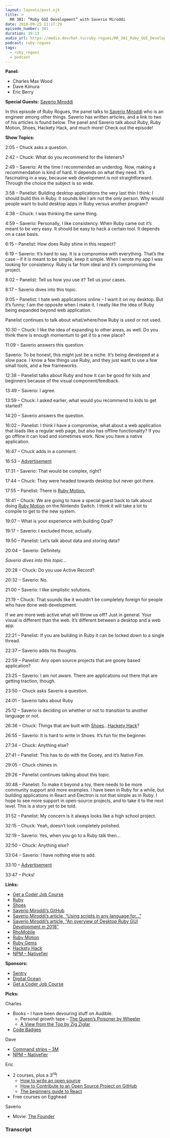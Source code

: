 ```yaml
---
layout: layouts/post.njk
title: >
  RR 381: “Ruby GUI Development” with Saverio Miroddi
date: 2018-09-25 11:17:29
episode_number: 381
duration: 39:13
audio_url: https://media.devchat.tv/ruby-rogues/RR_381_Ruby_GUI_Development_with_Saverio_Miroddi.mp3
podcast: ruby-rogues
tags:
  - ruby_rogues
  - podcast
---
```


**Panel:**

- Charles Max Wood
- Dave Kimura
- Eric Berry

**Special Guests:** [Saverio Miroddi](https://github.com/saveriomiroddi)

In this episode of Ruby Rogues, the panel talks to [Saverio Miroddi](https://github.com/saveriomiroddi) who is an engineer among other things. Saverio has written articles, and a link to two of his articles is found below. The panel and Saverio talk about Ruby, Ruby Motion, Shoes, Hackety Hack, and much more! Check out the episode!

**Show Topics:**

2:05 – Chuck asks a question.

2:42 – Chuck: What do you recommend for the listeners?

2:49 – Saverio: At the time I recommended an underdog. Now, making a recommendation is kind of hard. It depends on what they need. It’s fascinating in a way, because web development is not straightforward. Through the choice the subject is so wide.

3:58 – Panelist: Building desktop applications the very last thin I think: I should build this in Ruby. It sounds like I am not the only person. Why would people want to build desktop apps in Ruby versus another program?

4:38 – Chuck: I was thinking the same thing.

4:59 – Saverio: Personally, I like consistency. When Ruby came out it’s meant to be very easy. It should be easy to hack a certain tool. It depends on a case basis.

6:15 – Panelist: How does Ruby shine in this respect?

6:19 – Saverio: It’s hard to say. It is a compromise with everything. That’s the case – if it is meant to be simple, keep it simple. When I wrote my app I was looking for consistency. Ruby is far from ideal and it’s compromising the project.

8:02 – Panelist: Tell us how you use it? Tell us your cases.

8:17 – Saverio dives into this topic.

9:05 – Panelist: I hate web applications online – I want it on my desktop. But it’s funny; I am the opposite when I make it. I really like the idea of Ruby being expanded beyond web application.

Panelist continues to talk about what/where/how Ruby is used or not used.

10:30 – Chuck: I like the idea of expanding to other areas, as well. Do you think there is enough momentum to get it to a new place?

11:09 – Saverio answers this question.

Saverio: To be honest, this might just be a niche. It’s being developed at a slow pace. I know a few things use Ruby, and they just want to use a few small tools, and a few frameworks.

12:38 – Panelist talks about Ruby and how it can be good for kids and beginners because of the visual component/feedback.

13:49 – Saverio: I agree.

13:59 – Chuck: I asked earlier, what would you recommend to kids to get started?

14:20 – Saverio answers the question.

16:02 – Panelist: I think I have a compromise, what about a web application that loads like a regular web page, but also has offline functionality? If you go offline it can load and sometimes work. Now you have a native application.

16:47 – Chuck adds in a comment.

16:53 – [Advertisement](https://www.digitalocean.com/)

17:31 – Saverio: That would be complex, right?

17:44 – Chuck: They were headed towards desktop but never got there.

17:55 – Panelist: There is [Ruby Motion.](http://www.rubymotion.com)

18:41 – Chuck: We are going to have a special guest back to talk about doing [Ruby Motion](http://www.rubymotion.com) on the Nintendo Switch. I think it will take a lot to compile to get to the new system.

19:07 – What is your experience with building Opal?

19:17 – Saverio: I excluded those, actually.

19:50 – Panelist: Let’s talk about data and storing data?

20:04 – Saverio: Definitely.

_Saverio dives into this topic..._

20:28 – Chuck: Do you use Active Record?

20:32 – Saverio: No.

21:00 – Saverio: I like simplistic solutions.

21:19 – Chuck: That sounds like it wouldn’t be completely foreign for people who have done web development.

If we are more web active what will throw us off? Just in general. Your visual is different than the web. It’s different between a desktop and a web app.

22:21 – Panelist: If you are building in Ruby it can be locked down to a single thread.

22:37 – Saverio adds his thoughts.

22:59 – Panelist: Any open source projects that are gooey based application?

23:25 – Saverio: I am not aware. There are applications out there that are getting traction, though.

23:50 – Chuck asks Saverio a question.

24:01 – Saverio talks about Ruby

25:12 – Saverio is deciding on whether or not to transition to another language or not.

26:36 – Chuck: Things that are built with [Shoes](http://shoesrb.com)...[Hackety Hack](https://en.wikipedia.org/wiki/Hackety_Hack)?

26:55 – Saverio: It is hard to write in Shoes. It’s fun for the beginner.

27:34 – Chuck: Anything else?

27:41 – Panelist: This has to do with the Gooey, and it’s Native Fire.

29:05 – Chuck chimes in.

29:26 – Panelist continues talking about this topic.

30:48 – Panelist: To make it beyond a toy, there needs to be more community support and more examples. I have been in Ruby for a while, but building applications in React and Electron is not that simple as in Ruby. I hope to see more support in open-source projects, and to take it to the next level. This is a story yet to be told.

31:52 – Panelist: My concern is it always looks like a high school project.

32:15 – Chuck: Yeah, doesn’t look completely polished.

32:19 – Saverio: Yes, when you go to a Ruby talk then...

32:50 – Chuck: Anything else?

33:04 – Saverio: I have nothing else to add.

33:10 – [Advertisement](https://devchat.tv/get-a-coder-job/)

33:47 – Picks!

**Links:**

- [Get a Coder Job Course](https://devchat.tv/get-a-coder-job/)
- [Ruby](https://www.ruby-lang.org/en/)
- [Shoes](http://shoesrb.com)
- [Saverio Miroddi’s GitHub](https://github.com/saveriomiroddi)
- [Saverio Miroddi’s article, “Using scripts in any language for...”](https://saveriomiroddi.github.io)
- [Saverio Miroddi’s article, “An overview of Desktop Ruby GUI Development in 2018”](https://saveriomiroddi.github.io/An-overview-of-ruby-gui-development-in-2018/)
- [RhoMobile](http://rms.rhomobile.com)
- [Ruby Motion](http://www.rubymotion.com)
- [Ruby Gems](https://rubygems.org/gems/sqlite3/versions/1.3.11)
- [Hackety Hack](https://en.wikipedia.org/wiki/Hackety_Hack)
- [NPM – Nativefier](https://www.npmjs.com/package/nativefier)

**Sponsors:**

- [Sentry](https://sentry.io/welcome/)
- [Digital Ocean](https://www.digitalocean.com/)
- [Get a Coder Job Course](https://devchat.tv/get-a-coder-job/)

**Picks:**

Charles

- Books – I have been devouring stuff on Audible.
  - Personal growth tape – [The Queen’s Poisoner by Wheeler](https://www.amazon.com/Queens-Poisoner-Kingfountain-Book-ebook/dp/B013UVNZ2K)
  - [A View from the Top by Zig Ziglar](https://www.amazon.com/A-View-from-the-Top/dp/B01H0M78R8/ref=sr_1_1?ie=UTF8&qid=1537811055&sr=1-1&keywords=a+view+from+the+top+zig+ziglar)
- [Code Badges](https://www.kickstarter.com/projects/521063736/codebadgeorg)

Dave

- [Command strips – 3M](https://www.amazon.com/Command-Picture-Hanging-12-Pairs-17204-12ES/dp/B00LW1APOC)
- [NPM – Nativefier](https://www.npmjs.com/package/nativefier)

Eric

- 2 courses, plus a 3<sup>rd</sup>!
  - [How to write an open source](https://egghead.io/courses/how-to-write-an-open-source-javascript-library)
  - [How to Contribute to an Open Source Project on GitHub](https://egghead.io/courses/how-to-write-an-open-source-javascript-library)
  - [The beginners guide to React](https://egghead.io/courses/the-beginner-s-guide-to-react)
- Free courses on Egghead

Saverio

- Movie: [The Founder](https://www.imdb.com/title/tt4276820/)

### Transcript
